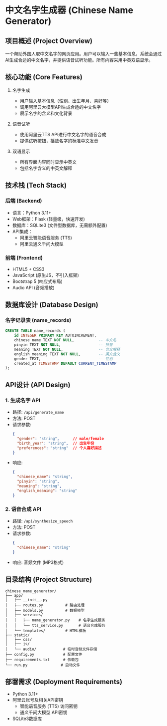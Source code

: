 # 中文名字生成器 (Chinese Name Generator)

## 项目概述 (Project Overview)
一个帮助外国人取中文名字的网页应用。用户可以输入一些基本信息，系统会通过AI生成合适的中文名字，并提供语音试听功能。所有内容采用中英双语显示。

## 核心功能 (Core Features)
1. 名字生成
   - 用户输入基本信息（性别、出生年月、喜好等）
   - 调用阿里云大模型API生成合适的中文名字
   - 展示名字的含义和文化背景

2. 语音试听
   - 使用阿里云TTS API进行中文名字的语音合成
   - 提供试听按钮，播放名字的标准中文发音

3. 双语显示
   - 所有界面内容同时显示中英文
   - 包括名字含义的中英文解释

## 技术栈 (Tech Stack)

### 后端 (Backend)
- 语言：Python 3.11+
- Web框架：Flask (轻量级，快速开发)
- 数据库：SQLite3 (文件型数据库，无需额外配置)
- API集成：
  - 阿里云智能语音服务 (TTS)
  - 阿里云通义千问大模型

### 前端 (Frontend)
- HTML5 + CSS3
- JavaScript (原生JS，不引入框架)
- Bootstrap 5 (响应式布局)
- Audio API (音频播放)

## 数据库设计 (Database Design)

### 名字记录表 (name_records)
```sql
CREATE TABLE name_records (
    id INTEGER PRIMARY KEY AUTOINCREMENT,
    chinese_name TEXT NOT NULL,           -- 中文名
    pinyin TEXT NOT NULL,                 -- 拼音
    meaning TEXT NOT NULL,                -- 含义解释
    english_meaning TEXT NOT NULL,        -- 英文含义
    gender TEXT,                          -- 性别
    created_at TIMESTAMP DEFAULT CURRENT_TIMESTAMP
);
```

## API设计 (API Design)

### 1. 生成名字 API
- 路径: `/api/generate_name`
- 方法: POST
- 请求参数:
  ```json
  {
    "gender": "string",      // male/female
    "birth_year": "string",  // 出生年份
    "preferences": "string"  // 个人喜好描述
  }
  ```
- 响应:
  ```json
  {
    "chinese_name": "string",
    "pinyin": "string",
    "meaning": "string",
    "english_meaning": "string"
  }
  ```

### 2. 语音合成 API
- 路径: `/api/synthesize_speech`
- 方法: POST
- 请求参数:
  ```json
  {
    "chinese_name": "string"
  }
  ```
- 响应: 音频文件 (MP3格式)

## 目录结构 (Project Structure)
```
chinese_name_generator/
├── app/
│   ├── __init__.py
│   ├── routes.py          # 路由处理
│   ├── models.py          # 数据模型
│   ├── services/
│   │   ├── name_generator.py    # 名字生成服务
│   │   └── tts_service.py       # 语音合成服务
│   └── templates/         # HTML模板
├── static/
│   ├── css/
│   ├── js/
│   └── audio/            # 临时音频文件存储
├── config.py             # 配置文件
├── requirements.txt      # 依赖包
└── run.py               # 启动文件
```

## 部署需求 (Deployment Requirements)
- Python 3.11+
- 阿里云账号及相关API密钥
  - 智能语音服务 (TTS) 访问密钥
  - 通义千问大模型 API密钥
- SQLite3数据库 